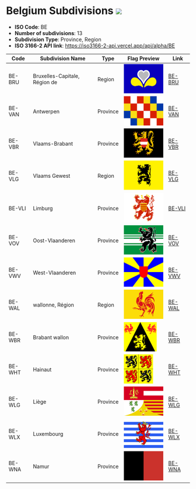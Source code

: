 # Belgium Subdivisions ![](https://flagcdn.com/h40/be.png)

- **ISO Code**: BE
- **Number of subdivisions**: 13
- **Subdivision Type**: Province, Region
- **ISO 3166-2 API link**: https://iso3166-2-api.vercel.app/api/alpha/BE

| Code  | Subdivision Name         | Type | Flag Preview | Link |
|-------|--------------------------|--------------| -------------- |----------|
| BE-BRU | Bruxelles-Capitale, Région de | Region | <img src='https://raw.githubusercontent.com/amckenna41/iso3166-flag-icons/main/iso3166-2-icons/BE/BE-BRU.svg' height='80'> | [BE-BRU](https://github.com/amckenna41/iso3166-flag-icons/blob/main/iso3166-2-icons/BE/BE-BRU.svg) |
| BE-VAN | Antwerpen | Province | <img src='https://raw.githubusercontent.com/amckenna41/iso3166-flag-icons/main/iso3166-2-icons/BE/BE-VAN.svg' height='80'> | [BE-VAN](https://github.com/amckenna41/iso3166-flag-icons/blob/main/iso3166-2-icons/BE/BE-VAN.svg) |
| BE-VBR | Vlaams-Brabant | Province | <img src='https://raw.githubusercontent.com/amckenna41/iso3166-flag-icons/main/iso3166-2-icons/BE/BE-VBR.svg' height='80'> | [BE-VBR](https://github.com/amckenna41/iso3166-flag-icons/blob/main/iso3166-2-icons/BE/BE-VBR.svg) |
| BE-VLG | Vlaams Gewest | Region | <img src='https://raw.githubusercontent.com/amckenna41/iso3166-flag-icons/main/iso3166-2-icons/BE/BE-VLG.svg' height='80'> | [BE-VLG](https://github.com/amckenna41/iso3166-flag-icons/blob/main/iso3166-2-icons/BE/BE-VLG.svg) |
| BE-VLI | Limburg | Province | <img src='https://raw.githubusercontent.com/amckenna41/iso3166-flag-icons/main/iso3166-2-icons/BE/BE-VLI.svg' height='80'> | [BE-VLI](https://github.com/amckenna41/iso3166-flag-icons/blob/main/iso3166-2-icons/BE/BE-VLI.svg) |
| BE-VOV | Oost-Vlaanderen | Province | <img src='https://raw.githubusercontent.com/amckenna41/iso3166-flag-icons/main/iso3166-2-icons/BE/BE-VOV.svg' height='80'> | [BE-VOV](https://github.com/amckenna41/iso3166-flag-icons/blob/main/iso3166-2-icons/BE/BE-VOV.svg) |
| BE-VWV | West-Vlaanderen | Province | <img src='https://raw.githubusercontent.com/amckenna41/iso3166-flag-icons/main/iso3166-2-icons/BE/BE-VWV.svg' height='80'> | [BE-VWV](https://github.com/amckenna41/iso3166-flag-icons/blob/main/iso3166-2-icons/BE/BE-VWV.svg) |
| BE-WAL | wallonne, Région | Region | <img src='https://raw.githubusercontent.com/amckenna41/iso3166-flag-icons/main/iso3166-2-icons/BE/BE-WAL.svg' height='80'> | [BE-WAL](https://github.com/amckenna41/iso3166-flag-icons/blob/main/iso3166-2-icons/BE/BE-WAL.svg) |
| BE-WBR | Brabant wallon | Province | <img src='https://raw.githubusercontent.com/amckenna41/iso3166-flag-icons/main/iso3166-2-icons/BE/BE-WBR.svg' height='80'> | [BE-WBR](https://github.com/amckenna41/iso3166-flag-icons/blob/main/iso3166-2-icons/BE/BE-WBR.svg) |
| BE-WHT | Hainaut | Province | <img src='https://raw.githubusercontent.com/amckenna41/iso3166-flag-icons/main/iso3166-2-icons/BE/BE-WHT.svg' height='80'> | [BE-WHT](https://github.com/amckenna41/iso3166-flag-icons/blob/main/iso3166-2-icons/BE/BE-WHT.svg) |
| BE-WLG | Liège | Province | <img src='https://raw.githubusercontent.com/amckenna41/iso3166-flag-icons/main/iso3166-2-icons/BE/BE-WLG.svg' height='80'> | [BE-WLG](https://github.com/amckenna41/iso3166-flag-icons/blob/main/iso3166-2-icons/BE/BE-WLG.svg) |
| BE-WLX | Luxembourg | Province | <img src='https://raw.githubusercontent.com/amckenna41/iso3166-flag-icons/main/iso3166-2-icons/BE/BE-WLX.svg' height='80'> | [BE-WLX](https://github.com/amckenna41/iso3166-flag-icons/blob/main/iso3166-2-icons/BE/BE-WLX.svg) |
| BE-WNA | Namur | Province | <img src='https://raw.githubusercontent.com/amckenna41/iso3166-flag-icons/main/iso3166-2-icons/BE/BE-WNA.svg' height='80'> | [BE-WNA](https://github.com/amckenna41/iso3166-flag-icons/blob/main/iso3166-2-icons/BE/BE-WNA.svg) |
